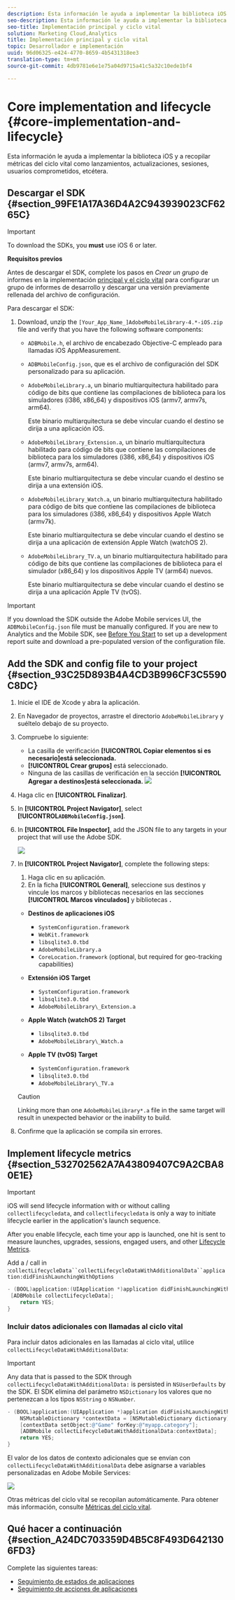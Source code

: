 ```yaml
---
description: Esta información le ayuda a implementar la biblioteca iOS y a recopilar métricas del ciclo vital como lanzamientos, actualizaciones, sesiones, usuarios comprometidos, etcétera.
seo-description: Esta información le ayuda a implementar la biblioteca iOS y a recopilar métricas del ciclo vital como lanzamientos, actualizaciones, sesiones, usuarios comprometidos, etcétera.
seo-title: Implementación principal y ciclo vital
solution: Marketing Cloud,Analytics
title: Implementación principal y ciclo vital
topic: Desarrollador e implementación
uuid: 96d06325-e424-4770-8659-4b5431318ee3
translation-type: tm+mt
source-git-commit: 4db9781e6e1e75a04d9715a41c5a32c10ede1bf4

---
```



# Core implementation and lifecycle {#core-implementation-and-lifecycle}

Esta información le ayuda a implementar la biblioteca iOS y a recopilar métricas del ciclo vital como lanzamientos, actualizaciones, sesiones, usuarios comprometidos, etcétera.

## Descargar el SDK {#section_99FE1A17A36D4A2C943939023CF6265C}

>[!IMPORTANT]
>
>To download the SDKs, you **must** use iOS 6 or later.

**Requisitos previos**

Antes de descargar el SDK, complete los pasos en *Crear un grupo* de informes en la implementación [principal y el ciclo vital](/help/ios/getting-started/requirements.md) para configurar un grupo de informes de desarrollo y descargar una versión previamente rellenada del archivo de configuración.

Para descargar el SDK:

1. Download, unzip the `[Your_App_Name_]AdobeMobileLibrary-4.*-iOS.zip` file and verify that you have the following software components:

   * `ADBMobile.h`, el archivo de encabezado Objective-C empleado para llamadas iOS AppMeasurement.
   * `ADBMobileConfig.json`, que es el archivo de configuración del SDK personalizado para su aplicación.
   * `AdobeMobileLibrary.a`, un binario multiarquitectura habilitado para código de bits que contiene las compilaciones de biblioteca para los simuladores (i386, x86_64) y dispositivos iOS (armv7, armv7s, arm64).

      Este binario multiarquitectura se debe vincular cuando el destino se dirija a una aplicación iOS.

   * `AdobeMobileLibrary_Extension.a`, un binario multiarquitectura habilitado para código de bits que contiene las compilaciones de biblioteca para los simuladores (i386, x86_64) y dispositivos iOS (armv7, armv7s, arm64).

      Este binario multiarquitectura se debe vincular cuando el destino se dirija a una extensión iOS.

   * `AdobeMobileLibrary_Watch.a`, un binario multiarquitectura habilitado para código de bits que contiene las compilaciones de biblioteca para los simuladores (i386, x86_64) y dispositivos Apple Watch (armv7k).

      Este binario multiarquitectura se debe vincular cuando el destino se dirija a una aplicación de extensión Apple Watch (watchOS 2).

   * `AdobeMobileLibrary_TV.a`, un binario multiarquitectura habilitado para código de bits que contiene las compilaciones de biblioteca para el simulador (x86_64) y los dispositivos Apple TV (arm64) nuevos.

      Este binario multiarquitectura se debe vincular cuando el destino se dirija a una aplicación Apple TV (tvOS).

>[!IMPORTANT]
>
>If you download the SDK outside the Adobe Mobile services UI, the `ADBMobileConfig.json` file must be manually configured. If you are new to Analytics and the Mobile SDK, see [Before You Start](/help/ios/getting-started/requirements.md) to set up a development report suite and download a pre-populated version of the configuration file.

## Add the SDK and config file to your project {#section_93C25D893B4A4CD3B996CF3C5590C8DC}

1. Inicie el IDE de Xcode y abra la aplicación.
1. En Navegador de proyectos, arrastre el directorio `AdobeMobileLibrary` y suéltelo debajo de su proyecto.
1. Compruebe lo siguiente:

   * La casilla de verificación **[!UICONTROL Copiar elementos si es necesario]está seleccionada.**
   * **[!UICONTROL Crear grupos]** está seleccionado.
   * Ninguna de las casillas de verificación en la sección **[!UICONTROL Agregar a destinos]está seleccionada.**
   ![](assets/step_3.png)

1. Haga clic en **[!UICONTROL Finalizar]**.
1. In **[!UICONTROL Project Navigator]**, select **[!UICONTROL`ADBMobileConfig.json`]**.
1. In **[!UICONTROL File Inspector]**, add the JSON file to any targets in your project that will use the Adobe SDK.

   ![](assets/step_4.png)

1. In **[!UICONTROL Project Navigator]**, complete the following steps:

   1. Haga clic en su aplicación.
   1. En la ficha **[!UICONTROL General]**, seleccione sus destinos y vincule los marcos y bibliotecas necesarios en las secciones **[!UICONTROL Marcos vinculados]** y bibliotecas **.**
   * **Destinos de aplicaciones iOS**
      * `SystemConfiguration.framework`
      * `WebKit.framework`
      * `libsqlite3.0.tbd`
      * `AdobeMobileLibrary.a`
      * `CoreLocation.framework` (optional, but required for geo-tracking capabilities)
   * **Extensión iOS Target**

      * `SystemConfiguration.framework`
      * `libsqlite3.0.tbd`
      * `AdobeMobileLibrary\_Extension.a`
   * **Apple Watch (watchOS 2) Target**

      * `libsqlite3.0.tbd`
      * `AdobeMobileLibrary\_Watch.a`
   * **Apple TV (tvOS) Target**

      * `SystemConfiguration.framework`
      * `libsqlite3.0.tbd`
      * `AdobeMobileLibrary\_TV.a`
   >[!CAUTION]
   >
   > Linking more than one `AdobeMobileLibrary*.a` file in the same target will result in unexpected behavior or the inability to build.

1. Confirme que la aplicación se compila sin errores.

## Implement lifecycle metrics {#section_532702562A7A43809407C9A2CBA80E1E}

>[!IMPORTANT]
>
>iOS will send lifecycle information with or without calling `collectlifecycledata`, and `collectlifecycledata` is only a way to initiate lifecycle earlier in the application's launch sequence.

After you enable lifecycle, each time your app is launched, one hit is sent to measure launches, upgrades, sessions, engaged users, and other [Lifecycle Metrics](/help/ios/metrics.md).

Add a /  call in :`collectLifecycleData``collectLifecycleDataWithAdditionalData``application:didFinishLaunchingWithOptions`

```objective-c
- (BOOL)application:(UIApplication *)application didFinishLaunchingWithOptions:(NSDictionary *)launchOptions { 
 [ADBMobile collectLifecycleData]; 
    return YES; 
}
```

### Incluir datos adicionales con llamadas al ciclo vital

Para incluir datos adicionales en las llamadas al ciclo vital, utilice `collectLifecycleDataWithAdditionalData`:

>[!IMPORTANT]
>
>Any data that is passed to the SDK through `collectLifecycleDataWithAdditionalData:` is persisted in `NSUserDefaults` by the SDK. El SDK elimina del parámetro `NSDictionary` los valores que no pertenezcan a los tipos `NSString` o `NSNumber`.

```objective-c
- (BOOL)application:(UIApplication *)application didFinishLaunchingWithOptions:(NSDictionary *)launchOptions { 
    NSMutableDictionary *contextData = [NSMutableDictionary dictionary]; 
    [contextData setObject:@"Game" forKey:@"myapp.category"]; 
    [ADBMobile collectLifecycleDataWithAdditionalData:contextData]; 
    return YES; 
}
```

El valor de los datos de contexto adicionales que se envían con `collectLifecycleDataWithAdditionalData` debe asignarse a variables personalizadas en Adobe Mobile Services:

![](assets/map-variable-lifecycle.png)

Otras métricas del ciclo vital se recopilan automáticamente. Para obtener más información, consulte [Métricas del ciclo vital](/help/ios/metrics.md).

## Qué hacer a continuación {#section_A24DC703359D4B5C8F493D6421306FD3}

Complete las siguientes tareas:

* [Seguimiento de estados de aplicaciones](/help/ios/analytics-main/states.md)
* [Seguimiento de acciones de aplicaciones](/help/ios/analytics-main/actions.md)
